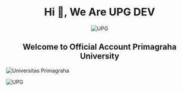 <h1 align="center">Hi 👋, We Are UPG DEV</h1>

<p align="center"> <img src="https://komarev.com/ghpvc/?username=UPG-DEV-APPLICATION&label=Profile%20views&color=129e00&style=plastic" alt="UPG" /> </p>


<h2 align="center">Welcome to Official Account Primagraha University</h2>

![Universitas Primagraha](https://lh3.googleusercontent.com/p/AF1QipNyu8vjTnVMh5mYiEa0qwBl8EFNXE5PGqId5TRP=s680-w680-h510)

<img align="center" alt="UPG" src="https://lh3.googleusercontent.com/p/AF1QipNyu8vjTnVMh5mYiEa0qwBl8EFNXE5PGqId5TRP=s680-w680-h510">
